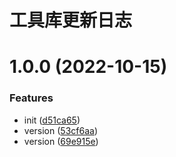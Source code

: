 # 工具库更新日志

# 1.0.0 (2022-10-15)


### Features

* init ([d51ca65](https://github.com/axusun/axu-gulp/commit/d51ca65c52d016e172c9444b3ab0028bbda74421))
* version ([53cf6aa](https://github.com/axusun/axu-gulp/commit/53cf6aac16dd008f54ee0e5205775fcefbdd3e32))
* version ([69e915e](https://github.com/axusun/axu-gulp/commit/69e915ea0179e6e7730c5155ac1384f80f1cbd20))



